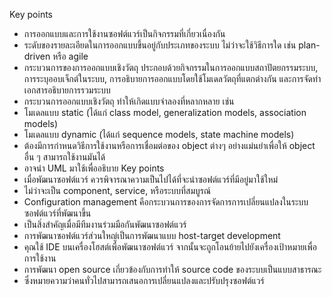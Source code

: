 Key points
*	การออกแบบและการใช้งานซอฟต์แวร์เป็นกิจกรรมที่เกี่ยวเนื่องกัน 
*	ระดับของรายละเอียดในการออกแบบขึ้นอยู่กับประเภทของระบบ ไม่ว่าจะใช้วิธีการใด เช่น plan-driven หรือ agile
*	กระบวนการของการออกแบบเชิงวัตถุ ประกอบด้วยกิจกรรมในการออกแบบสถาปัตยกรรมระบบ, การระบุออบเจ็กต์ในระบบ, การอธิบายการออกแบบโดยใช้โมเดลวัตถุที่แตกต่างกัน และการจัดทำเอกสารอธิบายการรวมระบบ
*	กระบวนการออกแบบเชิงวัตถุ ทำให้เกิดแบบจำลองที่หลากหลาย เช่น 
*	โมเดลแบบ static (ได้แก่ class model, generalization models, association models) 
*	โมเดลแบบ dynamic (ได้แก่ sequence models, state machine models)
*	ต้องมีการกำหนดวิธีการใช้งานหรือการเชื่อมต่อของ object ต่างๆ อย่างแม่นยำเพื่อให้ object อื่น ๆ สามารถใช้งานมันได้ 
*	อาจนำ UML มาใช้เพื่ออธิบาย
Key points
*	เมื่อพัฒนาซอฟต์แวร์ ควรพิจารณาความเป็นไปได้ที่จะนำซอฟต์แวร์ที่มีอยู่มาใช้ใหม่
*	ไม่ว่าจะเป็น component, service, หรือระบบที่สมบูรณ์
*	Configuration management คือกระบวนการของการจัดการการเปลี่ยนแปลงในระบบซอฟต์แวร์ที่พัฒนาขึ้น 
*	เป็นสิ่งสำคัญเมื่อมีทีมงานร่วมมือกันพัฒนาซอฟต์แวร์
*	การพัฒนาซอฟต์แวร์ส่วนใหญ่เป็นการพัฒนาแบบ host-target development
*	คุณใช้ IDE บนเครื่องโฮสต์เพื่อพัฒนาซอฟต์แวร์ จากนั้นจะถูกโอนย้ายไปยังเครื่องเป้าหมายเพื่อการใช้งาน
*	การพัฒนา open source เกี่ยวข้องกับการทำให้ source code ของระบบเป็นแบบสาธารณะ 
*	ซึ่งหมายความว่าคนทั่วไปสามารถเสนอการเปลี่ยนแปลงและปรับปรุงซอฟต์แวร์
